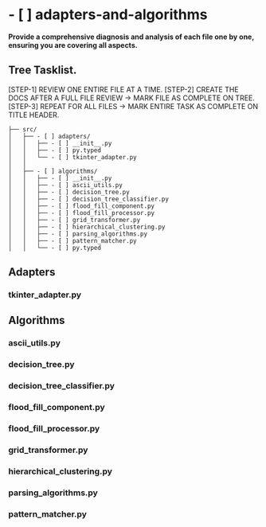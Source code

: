 # - [ ] adapters-and-algorithms

**Provide a comprehensive diagnosis and analysis of each file one by one, ensuring you are covering all aspects.**

## Tree Tasklist.

[STEP-1] REVIEW ONE ENTIRE FILE AT A TIME.
[STEP-2] CREATE THE DOCS AFTER A FULL FILE REVIEW -> MARK FILE AS COMPLETE ON TREE.
[STEP-3] REPEAT FOR ALL FILES -> MARK ENTIRE TASK AS COMPLETE ON TITLE HEADER.

```
├── src/
│   ├── - [ ] adapters/
│   │   ├── - [ ] __init__.py
│   │   ├── - [ ] py.typed
│   │   └── - [ ] tkinter_adapter.py
│   │
│   ├── - [ ] algorithms/
│   │   ├── - [ ] __init__.py
│   │   ├── - [ ] ascii_utils.py
│   │   ├── - [ ] decision_tree.py
│   │   ├── - [ ] decision_tree_classifier.py
│   │   ├── - [ ] flood_fill_component.py
│   │   ├── - [ ] flood_fill_processor.py
│   │   ├── - [ ] grid_transformer.py
│   │   ├── - [ ] hierarchical_clustering.py
│   │   ├── - [ ] parsing_algorithms.py
│   │   ├── - [ ] pattern_matcher.py
│   │   └── - [ ] py.typed
```

## Adapters

### tkinter_adapter.py

## Algorithms

### ascii_utils.py

### decision_tree.py

### decision_tree_classifier.py

### flood_fill_component.py

### flood_fill_processor.py

### grid_transformer.py

### hierarchical_clustering.py

### parsing_algorithms.py

### pattern_matcher.py
